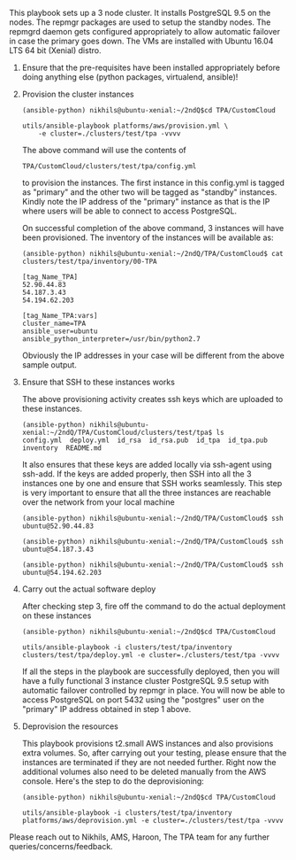 This playbook sets up a 3 node cluster. It installs PostgreSQL
9.5 on the nodes. The repmgr packages are used to setup the standby nodes.
The repmgrd daemon gets configured appropriately to allow automatic
failover in case the primary goes down. The VMs are installed with
Ubuntu 16.04 LTS 64 bit (Xenial) distro.

1. Ensure that the pre-requisites have been installed appropriately
before doing anything else (python packages, virtualend, ansible)!

2. Provision the cluster instances

   ```
   (ansible-python) nikhils@ubuntu-xenial:~/2ndQ$cd TPA/CustomCloud

   utils/ansible-playbook platforms/aws/provision.yml \
       -e cluster=./clusters/test/tpa -vvvv
   ```

   The above command will use the contents of
   ```
   TPA/CustomCloud/clusters/test/tpa/config.yml
   ```
   to provision the instances. The first instance in this config.yml is tagged
   as "primary" and the other two will be tagged as "standby" instances. Kindly
   note the IP address of the "primary" instance as that is the IP where
   users will be able to connect to access PostgreSQL.

   On successful completion of the above command, 3 instances will have
   been provisioned. The inventory of the instances will be available as:

   ```
   (ansible-python) nikhils@ubuntu-xenial:~/2ndQ/TPA/CustomCloud$ cat clusters/test/tpa/inventory/00-TPA

   [tag_Name_TPA]
   52.90.44.83
   54.187.3.43
   54.194.62.203

   [tag_Name_TPA:vars]
   cluster_name=TPA
   ansible_user=ubuntu
   ansible_python_interpreter=/usr/bin/python2.7

   ```
   Obviously the IP addresses in your case will be different from the
   above sample output.

3. Ensure that SSH to these instances works

   The above provisioning activity creates ssh keys which are uploaded to these instances.

   ```
   (ansible-python) nikhils@ubuntu-xenial:~/2ndQ/TPA/CustomCloud/clusters/test/tpa$ ls
   config.yml  deploy.yml  id_rsa  id_rsa.pub  id_tpa  id_tpa.pub  inventory  README.md
   ```
   It also ensures that these keys are added locally via ssh-agent using ssh-add. If the
   keys are added properly, then SSH into all the 3 instances one by one and ensure that
   SSH works seamlessly. This step is very important to ensure that all the three
   instances are reachable over the network from your local machine

   ```
   (ansible-python) nikhils@ubuntu-xenial:~/2ndQ/TPA/CustomCloud$ ssh ubuntu@52.90.44.83

   (ansible-python) nikhils@ubuntu-xenial:~/2ndQ/TPA/CustomCloud$ ssh ubuntu@54.187.3.43

   (ansible-python) nikhils@ubuntu-xenial:~/2ndQ/TPA/CustomCloud$ ssh ubuntu@54.194.62.203
   ```

4. Carry out the actual software deploy

   After checking step 3, fire off the command to do the actual deployment on these instances
   ```
   (ansible-python) nikhils@ubuntu-xenial:~/2ndQ$cd TPA/CustomCloud

   utils/ansible-playbook -i clusters/test/tpa/inventory clusters/test/tpa/deploy.yml -e cluster=./clusters/test/tpa -vvvv

   ```
   If all the steps in the playbook are successfully deployed, then you will have a fully
   functional 3 instance cluster PostgreSQL 9.5 setup with automatic failover controlled by
   repmgr in place. You will now be able to access PostgreSQL on port 5432 using the
   "postgres" user on the "primary" IP address obtained in step 1 above.

5. Deprovision the resources

   This playbook provisions t2.small AWS instances and also provisions extra volumes. So,
   after carrying out your testing, please ensure that the instances are terminated if they
   are not needed further. Right now the additional volumes also need to be deleted
   manually from the AWS console. Here's the step to do the deprovisioning:

   ```
   (ansible-python) nikhils@ubuntu-xenial:~/2ndQ$cd TPA/CustomCloud

   utils/ansible-playbook -i clusters/test/tpa/inventory platforms/aws/deprovision.yml -e cluster=./clusters/test/tpa -vvvv
   ```

Please reach out to Nikhils, AMS, Haroon, The TPA team for any further queries/concerns/feedback.

